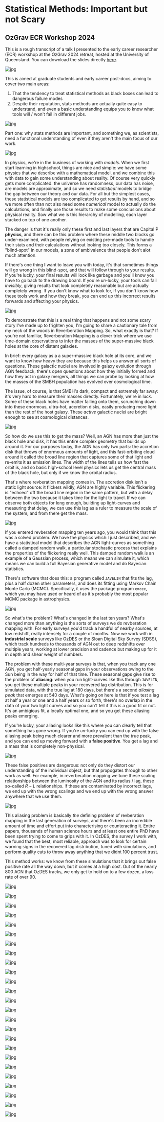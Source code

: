 # Statistical Methods: Important but not Scary
## OzGrav ECR Workshop 2024

This is a rough transcript of a talk I presented to the early career researcher (ECR) workshop at the OzGrav 2024 retreat, hosted at the University of Queensland. You can download the slides directly [here]().


![jpg](./Slide1.JPG)  

This is aimed at graduate students and early career post-docs, aiming to cover two main areas:
1. That the tendency to treat statistical methods as black boxes can lead to dangerous failure modes 
2. Despite their reputation, stats methods are actually quite easy to understand, and even a basic understanding equips you to know what tools will / won't fail in different jobs.

![jpg](./Slide2.JPG)

Part one: why stats methods are important, and something we, as scientists, need a functional understanding of even if they aren't the main focus of our work.

![jpg](./Slide3.JPG)

In physics, we're in the business of working with _models_. When we first start learning in highschool, things are nice and simple: we have some physics that we describe with a mathematical model, and we combine this with data to gain some understanding about reality. Of course very quickly gets more complicated: the universe has randomness, our data has noise, are models are approximate, and so we need _statistical_ models to bridge the gap between our theory and our data. For all but the simplest cases, these statistical models are too complicated to get results by hand, and so we more often than not also need some _numerical_ model to actually do the calculations, and finally use those results to make some conclusions about physical reality. Sow what we is this hierarchy of modelling, each layer stacked on top of one another.

The danger is that it's really only these first and last layers that are Capital P __physics__, and there can be this problem where these middle two blocks go under-examined, with people relying on existing pre-made tools to handle their stats and their calculations without looking too closely. This forms a "blind-spot" in our models, a zone of ambivalence that people don't alot much attention. 

If there's one thing I want to leave you with today, it's that sometimes things will go wrong in this blind-spot, and that will follow through to your results. If you're lucky, your final results will look like garbage and you'll know you have to go back to the drawing board. If you're _un_-lucky, your tools can fail _invisibly_, giving results that look completely reasonable but are actually completely wrong. If you don't know what to look for, if you don't know how these tools work and how they break, you can end up this incorrect results forwards and affecting your physics.

![jpg](./Slide4.JPG)  

To demonstrate that this is a real thing that happens and not some scary story I've made up to frighten you, I'm going to share a cautionary tale from my neck of the woods in Reverberation Mapping. So, what exactly is that? If you're not familiar, Reverberation Mapping is a clever trick where we use time-domain observations to infer the masses of the super-massive black holes at the core of distant galaxies. 

In brief: every galaxy as a a super-massive black hole at its core, and we want to know how heavy they are because this helps us answer all sorts of questions. These galactic nuclei are involved in galaxy evolution through AGN feedback, there's open questions about how they initially formed and how they act in galaxy mergers, all things we can probe by looking at how the masses of the SMBH population has evolved over cosmological time.

The issue, of course, is that SMBH's dark, compact and extremely far away: it's very hard to measure their masses directly. Fortunately, we're in luck. Some of these black holes have matter falling onto them, scrunching down into these enormous, ultra-hot, accretion disks, easily producing more light than the rest of the host galaxy. These _active_ galactic nuclei are bright enough to see at cosmological distances.

![jpg](./Slide5.JPG)  

So how do we use this to get the mass? Well, an AGN has more than just the black hole and disk, it has this entire complex geometry that builds up around it. For our purposes today, the AGN has only two parts: the accretion disk that throws of enormous amounts of light, and this fast-orbiting cloud around it called the broad line region that captures some of that light and re-emits it as emission lines. The width of the lines tells us how fast the orbit is, and so basic high-school level physics lets us get the central mass of the black hole, but only if we know the orbital radius.

That's where revberation mapping comes in. The accretion disk isn't a static light source: it flickers wildly, AGN are highly variable. This flickering is "echoed" off the broad line region in the same pattern, but with a delay between the two because it takes time for the light to travel. If we can observe both objects for long enough, building up light-curves and measuring that delay, we can use this lag as a ruler to measure the scale of the system, and from there get the mass.

![jpg](./Slide6.JPG)

If you entered revberation mapping ten years ago, you would think that this was a solved problem. We have the physics which I just described, and we have a statistical model that describes the AGN light-curves as something called a damped random walk, a particular stochastic process that explains the properties of the flickering really well. This damped random walk is an example of a Gaussian process, which means we can simulate it, which means we can build a full Bayesian generative model and do Bayesian statistics.

There's software that does this: a program called `JAVELIN` that fits the lag, plus a half dozen other parameters, and does its fitting using Markov Chain Monte Carlo (MCMC). Specifically, it uses the package program `emcee`, which you may have used or heard of as it's probably the most popular MCMC package in astrophysics. 

![jpg](./Slide7.JPG)  

So what's the problem? What's changed in the last ten years? What's changed more than anything is the sorts of surveys we do revberation mapping with. For early surveys you'd track a handful of nearby sources, at low redshift, really intensely for a couple of months. Now we work with in __industrial scale__ surveys like OzDES or the Sloan Digital Sky Survey (SDSS), which track hundreds to thousands of AGN out to deep redshifts over multiple years, working at lower precision and cadence but making up for it in depth and shear weight of numbers.

The problem with these multi-year surveys is that, when you track any one AGN, you get half-yearly seasonal gaps in your observations owing to the Sun being in the way for half of that time. These seasonal gaps give rise to the problem of __aliasing__: when you run light-curves like this through `JAVELIN`, you get these multiple peaks in your recovered lag distribution. This is for simulated data, with the true lag at $180$ days, but there's a second _aliasing peak_ that emerges at $540$ days. What's going on here is that if you test a lag at half a year or one and a half years or so forth, there's no overlap in the data of your two light curves and so you can't tell if this is a good fit or not. It's an ambigious fit, a locally optimal one, and so you get these aliasing peaks emerging.

If you're lucky, your aliasing looks like this where you can clearly tell that something has gone wrong. If you're _un_-lucky you can end up with the false aliasing peak being much clearer and more prevalent than the true peak, and you can end up moving forward with a __false positive__. You get a lag and a mass that is completely non-physical.

![jpg](./Slide8.JPG)  

These false positives are dangerous: not only do they distort our understanding of the individual object, but that propogates through to other work as well. For example, in reverberation mapping we tune these scaling relationships between the luminosity of the AGN and its radius / lag, these so-called $R-L$ relationships. If these are contaminated by incorrect lags, we end up with the wrong scalings and we end up with the wrong answer anywhere that we use them.

![jpg](./Slide9.JPG)  

This aliasing problem is basically _the_ defining problem of revberation mapping in the last generation of surveys, and there's been an incredible amount of time and effort put into characterising or counteracting it. Entire papers, thousands of human science hours and at least one entire PhD have been spent trying to come to grips with it. In OzDES, the survey I work with, we found that the best, most reliable, approach was to look for certain warning signs in the recovered lag distribution, tuned with simulations, and perform quality cuts to throw away anything that we didnt $100$ percent trust.

This method works: we know from these simulations that it brings out false positive rate all the way down, but it comes at a high cost. Out of the nearly $800$ AGN that OzDES tracks, we only get to hold on to a few dozen, a loss rate of over $90 %$.

![jpg](./Slide10.JPG)  

![jpg](./Slide11.JPG)  

![jpg](./Slide12.JPG)  

![jpg](./Slide13.JPG)  

![jpg](./Slide14.JPG)  

![jpg](./Slide15.JPG)  

![jpg](./Slide16.JPG)  

![jpg](./Slide17.JPG)  

![jpg](./Slide18.JPG)  

![jpg](./Slide19.JPG)  

![jpg](./Slide20.JPG)  

![jpg](./Slide21.JPG)  

![jpg](./Slide22.JPG)  

![jpg](./Slide23.JPG)  

![jpg](./Slide24.JPG)  

![jpg](./Slide25.JPG)  

![jpg](./Slide26.JPG)  

![jpg](./Slide27.JPG)  

![jpg](./Slide28.JPG)  

![jpg](./Slide29.JPG)  

![jpg](./Slide30.JPG)  

![jpg](./Slide31.JPG)  

![jpg](./Slide32.JPG)  

![jpg](./Slide33.JPG)  

![jpg](./Slide34.JPG)  

